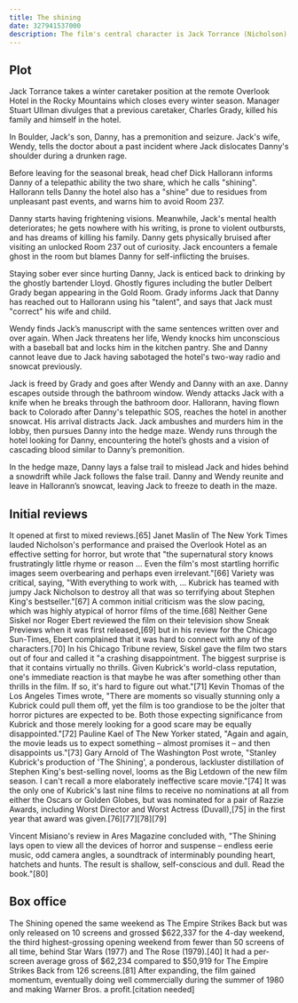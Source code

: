 ```yaml
---
title: The shining
date: 327941537000
description: The film's central character is Jack Torrance (Nicholson), an aspiring writer and recovering alcoholic who accepts a position as the off-season caretaker of the isolated historic Overlook Hotel in the Colorado Rockies. Wintering over with Jack are his wife, Wendy Torrance (Duvall), and young son, Danny Torrance (Lloyd). Danny is gifted with "the shining", psychic abilities that enable him to see into the hotel's horrific past. The hotel cook, Dick Hallorann (Crothers), also has this ability and is able to communicate with Danny telepathically. The hotel had a previous winter caretaker who went insane and killed his family and himself. After a winter storm leaves the Torrances snowbound, Jack's sanity deteriorates due to the influence of the supernatural forces that inhabit the hotel, placing his wife and son in danger.
---
```


## Plot

Jack Torrance takes a winter caretaker position at the remote Overlook Hotel in the Rocky Mountains which closes every winter season. Manager Stuart Ullman divulges that a previous caretaker, Charles Grady, killed his family and himself in the hotel.

In Boulder, Jack's son, Danny, has a premonition and seizure. Jack's wife, Wendy, tells the doctor about a past incident where Jack dislocates Danny's shoulder during a drunken rage.

Before leaving for the seasonal break, head chef Dick Hallorann informs Danny of a telepathic ability the two share, which he calls "shining". Hallorann tells Danny the hotel also has a "shine" due to residues from unpleasant past events, and warns him to avoid Room 237.

Danny starts having frightening visions. Meanwhile, Jack's mental health deteriorates; he gets nowhere with his writing, is prone to violent outbursts, and has dreams of killing his family. Danny gets physically bruised after visiting an unlocked Room 237 out of curiosity. Jack encounters a female ghost in the room but blames Danny for self-inflicting the bruises.

Staying sober ever since hurting Danny, Jack is enticed back to drinking by the ghostly bartender Lloyd. Ghostly figures including the butler Delbert Grady began appearing in the Gold Room. Grady informs Jack that Danny has reached out to Hallorann using his "talent", and says that Jack must "correct" his wife and child.

Wendy finds Jack’s manuscript with the same sentences written over and over again. When Jack threatens her life, Wendy knocks him unconscious with a baseball bat and locks him in the kitchen pantry. She and Danny cannot leave due to Jack having sabotaged the hotel's two-way radio and snowcat previously.

Jack is freed by Grady and goes after Wendy and Danny with an axe. Danny escapes outside through the bathroom window. Wendy attacks Jack with a knife when he breaks through the bathroom door. Hallorann, having flown back to Colorado after Danny's telepathic SOS, reaches the hotel in another snowcat. His arrival distracts Jack. Jack ambushes and murders him in the lobby, then pursues Danny into the hedge maze. Wendy runs through the hotel looking for Danny, encountering the hotel’s ghosts and a vision of cascading blood similar to Danny’s premonition.

In the hedge maze, Danny lays a false trail to mislead Jack and hides behind a snowdrift while Jack follows the false trail. Danny and Wendy reunite and leave in Hallorann’s snowcat, leaving Jack to freeze to death in the maze.

## Initial reviews
It opened at first to mixed reviews.[65] Janet Maslin of The New York Times lauded Nicholson's performance and praised the Overlook Hotel as an effective setting for horror, but wrote that "the supernatural story knows frustratingly little rhyme or reason ... Even the film's most startling horrific images seem overbearing and perhaps even irrelevant."[66] Variety was critical, saying, "With everything to work with, ... Kubrick has teamed with jumpy Jack Nicholson to destroy all that was so terrifying about Stephen King's bestseller."[67] A common initial criticism was the slow pacing, which was highly atypical of horror films of the time.[68] Neither Gene Siskel nor Roger Ebert reviewed the film on their television show Sneak Previews when it was first released,[69] but in his review for the Chicago Sun-Times, Ebert complained that it was hard to connect with any of the characters.[70] In his Chicago Tribune review, Siskel gave the film two stars out of four and called it "a crashing disappointment. The biggest surprise is that it contains virtually no thrills. Given Kubrick's world-class reputation, one's immediate reaction is that maybe he was after something other than thrills in the film. If so, it's hard to figure out what."[71] Kevin Thomas of the Los Angeles Times wrote, "There are moments so visually stunning only a Kubrick could pull them off, yet the film is too grandiose to be the jolter that horror pictures are expected to be. Both those expecting significance from Kubrick and those merely looking for a good scare may be equally disappointed."[72] Pauline Kael of The New Yorker stated, "Again and again, the movie leads us to expect something – almost promises it – and then disappoints us."[73] Gary Arnold of The Washington Post wrote, "Stanley Kubrick's production of 'The Shining', a ponderous, lackluster distillation of Stephen King's best-selling novel, looms as the Big Letdown of the new film season. I can't recall a more elaborately ineffective scare movie."[74] It was the only one of Kubrick's last nine films to receive no nominations at all from either the Oscars or Golden Globes, but was nominated for a pair of Razzie Awards, including Worst Director and Worst Actress (Duvall),[75] in the first year that award was given.[76][77][78][79]

Vincent Misiano's review in Ares Magazine concluded with, "The Shining lays open to view all the devices of horror and suspense – endless eerie music, odd camera angles, a soundtrack of interminably pounding heart, hatchets and hunts. The result is shallow, self-conscious and dull. Read the book."[80]

## Box office
The Shining opened the same weekend as The Empire Strikes Back but was only released on 10 screens and grossed $622,337 for the 4-day weekend, the third highest-grossing opening weekend from fewer than 50 screens of all time, behind Star Wars (1977) and The Rose (1979).[40] It had a per-screen average gross of $62,234 compared to $50,919 for The Empire Strikes Back from 126 screens.[81] After expanding, the film gained momentum, eventually doing well commercially during the summer of 1980 and making Warner Bros. a profit.[citation needed]
